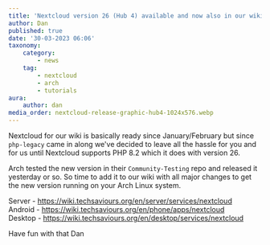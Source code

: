 ```yaml
---
title: 'Nextcloud version 26 (Hub 4) available and now also in our wiki 🍻 🌪️'
author: Dan
published: true
date: '30-03-2023 06:06'
taxonomy:
    category:
        - news
    tag:
        - nextcloud
        - arch
        - tutorials
aura:
    author: dan
media_order: nextcloud-release-graphic-hub4-1024x576.webp
---
```


Nextcloud for our wiki is basically ready since January/February but since `php-legacy` came in along we've decided to leave all the hassle for you and for us until Nextcloud supports PHP 8.2 which it does with version 26. 

Arch tested the new version in their `Community-Testing` repo and released it yesterday or so. So time to add it to our wiki with all major changes to get the new version running on your Arch Linux system. 

Server - https://wiki.techsaviours.org/en/server/services/nextcloud  
Android - https://wiki.techsaviours.org/en/phone/apps/nextcloud  
Desktop - https://wiki.techsaviours.org/en/desktop/services/nextcloud

Have fun with that
Dan